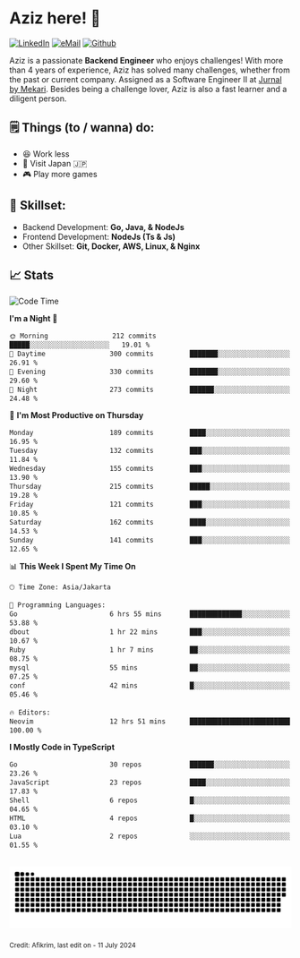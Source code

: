 # Aziz here! 👋

[![LinkedIn](https://img.shields.io/static/v1?message=afikrim&logo=linkedin&label=&color=0077B5&logoColor=white&labelColor=&style=for-the-badge)](https://www.linkedin.com/in/afikrim)
[![eMail](https://img.shields.io/static/v1?message=afikrim10@gmail.com&logo=gmail&label=&color=D14836&logoColor=white&labelColor=&style=for-the-badge)](mailto:afikrim10@gmail.com)
[![Github](https://komarev.com/ghpvc/?username=afikrim&label=Visitors&style=for-the-badge)](https://www.github.com/afikrim)

<!--Introduction-->
Aziz is a passionate **Backend Engineer** who enjoys challenges! With more than 4 years of experience, Aziz has solved many challenges, whether from the past or current company. Assigned as a Software Engineer II at [Jurnal by Mekari](https://jurnal.id). Besides being a challenge lover, Aziz is also a fast learner and a diligent person.

<!--Things TODO-->
## 🗒️ Things (to / wanna) do:

- 😆 Work less
- 🚀 Visit Japan 🇯🇵
- 🎮 Play more games

<!--Skillset-->
## 🏅 Skillset:

- Backend Development: **Go, Java, & NodeJs**
- Frontend Development: **NodeJs (Ts & Js)**
- Other Skillset: **Git, Docker, AWS, Linux, & Nginx**

## 📈 Stats  

<!--START_SECTION:waka-->
![Code Time](http://img.shields.io/badge/Code%20Time-1%2C700%20hrs%2059%20mins-blue)

**I'm a Night 🦉** 

```text
🌞 Morning                212 commits         █████░░░░░░░░░░░░░░░░░░░░   19.01 % 
🌆 Daytime                300 commits         ███████░░░░░░░░░░░░░░░░░░   26.91 % 
🌃 Evening                330 commits         ███████░░░░░░░░░░░░░░░░░░   29.60 % 
🌙 Night                  273 commits         ██████░░░░░░░░░░░░░░░░░░░   24.48 % 
```
📅 **I'm Most Productive on Thursday** 

```text
Monday                   189 commits         ████░░░░░░░░░░░░░░░░░░░░░   16.95 % 
Tuesday                  132 commits         ███░░░░░░░░░░░░░░░░░░░░░░   11.84 % 
Wednesday                155 commits         ███░░░░░░░░░░░░░░░░░░░░░░   13.90 % 
Thursday                 215 commits         █████░░░░░░░░░░░░░░░░░░░░   19.28 % 
Friday                   121 commits         ███░░░░░░░░░░░░░░░░░░░░░░   10.85 % 
Saturday                 162 commits         ████░░░░░░░░░░░░░░░░░░░░░   14.53 % 
Sunday                   141 commits         ███░░░░░░░░░░░░░░░░░░░░░░   12.65 % 
```


📊 **This Week I Spent My Time On** 

```text
🕑︎ Time Zone: Asia/Jakarta

💬 Programming Languages: 
Go                       6 hrs 55 mins       █████████████░░░░░░░░░░░░   53.88 % 
dbout                    1 hr 22 mins        ███░░░░░░░░░░░░░░░░░░░░░░   10.67 % 
Ruby                     1 hr 7 mins         ██░░░░░░░░░░░░░░░░░░░░░░░   08.75 % 
mysql                    55 mins             ██░░░░░░░░░░░░░░░░░░░░░░░   07.25 % 
conf                     42 mins             █░░░░░░░░░░░░░░░░░░░░░░░░   05.46 % 

🔥 Editors: 
Neovim                   12 hrs 51 mins      █████████████████████████   100.00 % 
```

**I Mostly Code in TypeScript** 

```text
Go                       30 repos            ██████░░░░░░░░░░░░░░░░░░░   23.26 % 
JavaScript               23 repos            ████░░░░░░░░░░░░░░░░░░░░░   17.83 % 
Shell                    6 repos             █░░░░░░░░░░░░░░░░░░░░░░░░   04.65 % 
HTML                     4 repos             █░░░░░░░░░░░░░░░░░░░░░░░░   03.10 % 
Lua                      2 repos             ░░░░░░░░░░░░░░░░░░░░░░░░░   01.55 % 
```




<!--END_SECTION:waka-->


<br clear="both">

<div align="center">
  <img src="https://raw.githubusercontent.com/afikrim/afikrim/output/snake.svg" alt="Snake animation" />
</div>


<sub>Credit: Afikrim, last edit on - 11 July 2024</sub>
